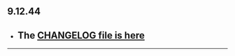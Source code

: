 ## 9.12.44

- ## The [CHANGELOG file is here](https://flutter-sound.canardoux.xyz/changelog.html)

-----------------------------------------------------------------------------------------------------------------------------------
